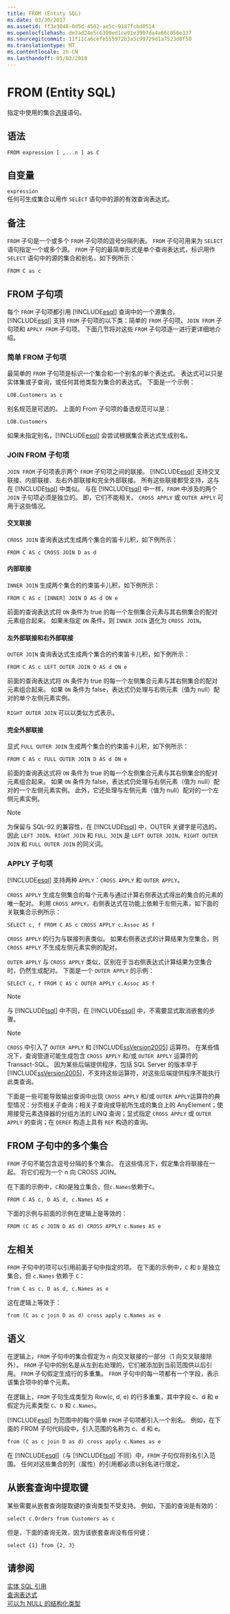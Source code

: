 ```yaml
---
title: FROM (Entity SQL)
ms.date: 03/30/2017
ms.assetid: ff3e3048-0d5d-4502-ae5c-9187fcbd0514
ms.openlocfilehash: de2ad24e5c6399ed1ca91e3907da4a66c056e337
ms.sourcegitcommit: 11f11ca6cefe555972b3a5c99729d1a7523d8f50
ms.translationtype: MT
ms.contentlocale: zh-CN
ms.lasthandoff: 05/03/2018
---
```

# <a name="from-entity-sql"></a>FROM (Entity SQL)
指定中使用的集合[选择](../../../../../../docs/framework/data/adonet/ef/language-reference/select-entity-sql.md)语句。  
  
## <a name="syntax"></a>语法  
  
```  
FROM expression [ ,...n ] as C  
```  
  
## <a name="arguments"></a>自变量  
 `expression`  
 任何可生成集合以用作 `SELECT` 语句中的源的有效查询表达式。  
  
## <a name="remarks"></a>备注  
 `FROM` 子句是一个或多个 `FROM` 子句项的逗号分隔列表。 `FROM` 子句可用来为 `SELECT` 语句指定一个或多个源。 `FROM` 子句的最简单形式是单个查询表达式，标识用作 `SELECT` 语句中的源的集合和别名，如下例所示：  
  
 `FROM C as c`  
  
## <a name="from-clause-items"></a>FROM 子句项  
 每个 `FROM` 子句项都引用 [!INCLUDE[esql](../../../../../../includes/esql-md.md)] 查询中的一个源集合。 [!INCLUDE[esql](../../../../../../includes/esql-md.md)] 支持 `FROM` 子句项的以下类：简单的 `FROM` 子句项、`JOIN FROM` 子句项和 `APPLY FROM` 子句项。 下面几节将对这些 `FROM` 子句项逐一进行更详细地介绍。  
  
### <a name="simple-from-clause-item"></a>简单 FROM 子句项  
 最简单的 `FROM` 子句项是标识一个集合和一个别名的单个表达式。 表达式可以只是实体集或子查询，或任何其他类型为集合的表达式。 下面是一个示例：  
  
```  
LOB.Customers as c  
```  
  
 别名规范是可选的。 上面的 From 子句项的备选规范可以是：  
  
```  
LOB.Customers  
```  
  
 如果未指定别名，[!INCLUDE[esql](../../../../../../includes/esql-md.md)] 会尝试根据集合表达式生成别名。  
  
### <a name="join-from-clause-item"></a>JOIN FROM 子句项  
 `JOIN FROM` 子句项表示两个 `FROM` 子句项之间的联接。 [!INCLUDE[esql](../../../../../../includes/esql-md.md)] 支持交叉联接、内部联接、左右外部联接和完全外部联接。 所有这些联接都受支持，这与在 [!INCLUDE[tsql](../../../../../../includes/tsql-md.md)] 中类似。 与在 [!INCLUDE[tsql](../../../../../../includes/tsql-md.md)] 中一样，`FROM` 中涉及的两个 `JOIN` 子句项必须是独立的。 即，它们不能相关。 `CROSS APPLY` 或 `OUTER APPLY` 可用于这些情况。  
  
#### <a name="cross-joins"></a>交叉联接  
 `CROSS JOIN` 查询表达式生成两个集合的笛卡儿积，如下例所示：  
  
 `FROM C AS c CROSS JOIN D as d`  
  
#### <a name="inner-joins"></a>内部联接  
 `INNER JOIN` 生成两个集合的约束笛卡儿积，如下例所示：  
  
 `FROM C AS c [INNER] JOIN D AS d ON e`  
  
 前面的查询表达式将 `ON` 条件为 true 的每一个左侧集合元素与其右侧集合的配对元素组合起来。 如果未指定 `ON` 条件，则 `INNER JOIN` 退化为 `CROSS JOIN`。  
  
#### <a name="left-outer-joins-and-right-outer-joins"></a>左外部联接和右外部联接  
 `OUTER JOIN` 查询表达式生成两个集合的约束笛卡儿积，如下例所示：  
  
 `FROM C AS c LEFT OUTER JOIN D AS d ON e`  
  
 前面的查询表达式将 `ON` 条件为 true 的每一个左侧集合元素与其右侧集合的配对元素组合起来。 如果 `ON` 条件为 false，表达式仍处理与右侧元素（值为 null）配对的单个左侧元素实例。  
  
 `RIGHT OUTER JOIN` 可以以类似方式表示。  
  
#### <a name="full-outer-joins"></a>完全外部联接  
 显式 `FULL OUTER JOIN` 生成两个集合的约束笛卡儿积，如下例所示：  
  
 `FROM C AS c FULL OUTER JOIN D AS d ON e`  
  
 前面的查询表达式将 `ON` 条件为 true 的每一个左侧集合元素与其右侧集合的配对元素组合起来。 如果 `ON` 条件为 false，表达式仍处理与右侧元素（值为 null）配对的一个左侧元素实例。 此外，它还处理与左侧元素（值为 null）配对的一个左侧元素实例。  
  
> [!NOTE]
>  为保留与 SQL-92 的兼容性，在 [!INCLUDE[tsql](../../../../../../includes/tsql-md.md)] 中，OUTER 关键字是可选的。 因此 `LEFT JOIN`、`RIGHT JOIN` 和 `FULL JOIN` 是 `LEFT OUTER JOIN`、`RIGHT OUTER JOIN` 和 `FULL OUTER JOIN` 的同义词。  
  
### <a name="apply-clause-item"></a>APPLY 子句项  
 [!INCLUDE[esql](../../../../../../includes/esql-md.md)] 支持两种 `APPLY`：`CROSS APPLY` 和 `OUTER APPLY`。  
  
 `CROSS APPLY` 生成左侧集合的每个元素与通过计算右侧表达式得出的集合的元素的唯一配对。 利用 `CROSS APPLY`，右侧表达式在功能上依赖于左侧元素，如下面的关联集合示例所示：  
  
 `SELECT c, f FROM C AS c CROSS APPLY c.Assoc AS f`  
  
 `CROSS APPLY` 的行为与联接列表类似。 如果右侧表达式的计算结果为空集合，则 `CROSS APPLY` 不生成左侧元素实例的配对。  
  
 `OUTER APPLY` 与 `CROSS APPLY` 类似，区别在于当右侧表达式计算结果为空集合时，仍然生成配对。 下面是一个 `OUTER APPLY` 的示例：  
  
 `SELECT c, f FROM C AS c OUTER APPLY c.Assoc AS f`  
  
> [!NOTE]
>  与 [!INCLUDE[tsql](../../../../../../includes/tsql-md.md)] 中不同，在 [!INCLUDE[esql](../../../../../../includes/esql-md.md)] 中，不需要显式取消嵌套的步骤。  
  
> [!NOTE]
>  `CROSS` 中引入了 `OUTER APPLY` 和 [!INCLUDE[ssVersion2005](../../../../../../includes/ssversion2005-md.md)] 运算符。 在某些情况下，查询管道可能生成包含 `CROSS APPLY` 和/或 `OUTER APPLY` 运算符的 Transact-SQL。 因为某些后端提供程序，包括 SQL Server 的版本早于[!INCLUDE[ssVersion2005](../../../../../../includes/ssversion2005-md.md)]，不支持这些运算符，对这些后端提供程序不能执行此类查询。  
>   
>  下面是一些可能导致输出查询中出现 `CROSS APPLY` 和/或 `OUTER APPLY`运算符的典型情况：分页相关子查询；相关子查询或导航所生成的集合上的 AnyElement；使用接受元素选择器的分组方法的 LINQ 查询；显式指定 `CROSS APPLY` 或 `OUTER APPLY` 的查询；在 `DEREF` 构造上具有 `REF` 构造的查询。  
  
## <a name="multiple-collections-in-the-from-clause"></a>FROM 子句中的多个集合  
 `FROM` 子句不能包含逗号分隔的多个集合。 在这些情况下，假定集合将联接在一起。 将它们视为一个 n 向 CROSS JOIN。  
  
 在下面的示例中，`C`和`D`是独立集合，但`c.Names`依赖于`C`。  
  
```  
FROM C AS c, D AS d, c.Names AS e  
```  
  
 下面的示例与前面的示例在逻辑上是等效的：  
  
 `FROM (C AS c JOIN D AS d) CROSS APPLY c.Names AS e`  
  
## <a name="left-correlation"></a>左相关  
 `FROM` 子句中的项可以引用前面子句中指定的项。 在下面的示例中，`C` 和 `D` 是独立集合，但 `c.Names` 依赖于 `C`：  
  
```  
from C as c, D as d, c.Names as e  
```  
  
 这在逻辑上等效于：  
  
```  
from (C as c join D as d) cross apply c.Names as e  
```  
  
## <a name="semantics"></a>语义  
 在逻辑上，`FROM` 子句中的集合假定为 `n` 向交叉联接的一部分（1 向交叉联接除外）。 `FROM` 子句中的别名是从左到右处理的，它们被添加到当前范围供以后引用。 `FROM` 子句假定生成行的多重集。 `FROM` 子句中的每一项都有一个字段，表示该集合项中的单个元素。  
  
 在逻辑上，`FROM` 子句生成类型为 Row(c, d, e) 的行多重集，其中字段 c、d 和 e 假定为元素类型 `C`、`D` 和 `c.Names`。  
  
 [!INCLUDE[esql](../../../../../../includes/esql-md.md)] 为范围中的每个简单 `FROM` 子句项都引入一个别名。 例如，在下面的 FROM 子句代码段中，引入范围的名称为 c、d 和 e。  
  
```  
from (C as c join D as d) cross apply c.Names as e  
```  
  
 在 [!INCLUDE[esql](../../../../../../includes/esql-md.md)]（与 [!INCLUDE[tsql](../../../../../../includes/tsql-md.md)] 不同）中，`FROM` 子句仅将别名引入范围。 任何对这些集合的列（属性）的引用都必须以别名进行限定。  
  
## <a name="pulling-up-keys-from-nested-queries"></a>从嵌套查询中提取键  
 某些需要从嵌套查询提取键的查询类型不受支持。 例如，下面的查询是有效的：  
  
```  
select c.Orders from Customers as c   
```  
  
 但是，下面的查询无效，因为该嵌套查询没有任何键：  
  
```  
select {1} from {2, 3}  
```  
  
## <a name="see-also"></a>请参阅  
 [实体 SQL 引用](../../../../../../docs/framework/data/adonet/ef/language-reference/entity-sql-reference.md)  
 [查询表达式](../../../../../../docs/framework/data/adonet/ef/language-reference/query-expressions-entity-sql.md)  
 [可以为 NULL 的结构化类型](../../../../../../docs/framework/data/adonet/ef/language-reference/nullable-structured-types-entity-sql.md)
